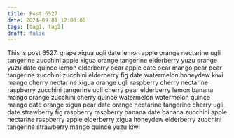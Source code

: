 ```yaml
---
title: Post 6527
date: 2024-09-01 12:00:00
tags: [tag1, tag2]
draft: false
---
```

This is post 6527.
grape
xigua
ugli
date
lemon
apple
orange
nectarine
ugli
tangerine
zucchini
apple
xigua
orange
tangerine
elderberry
yuzu
orange
yuzu
date
quince
lemon
elderberry
pear
apple
date
pear
mango
pear
pear
tangerine
zucchini
zucchini
elderberry
fig
date
watermelon
honeydew
kiwi
mango
cherry
nectarine
xigua
orange
ugli
raspberry
cherry
nectarine
raspberry
zucchini
tangerine
ugli
cherry
pear
elderberry
lemon
banana
mango
orange
zucchini
cherry
quince
watermelon
watermelon
quince
mango
date
orange
xigua
pear
date
orange
nectarine
tangerine
cherry
ugli
date
strawberry
fig
raspberry
raspberry
banana
date
banana
zucchini
apple
nectarine
raspberry
apple
elderberry
xigua
honeydew
elderberry
zucchini
tangerine
strawberry
mango
quince
yuzu
kiwi
